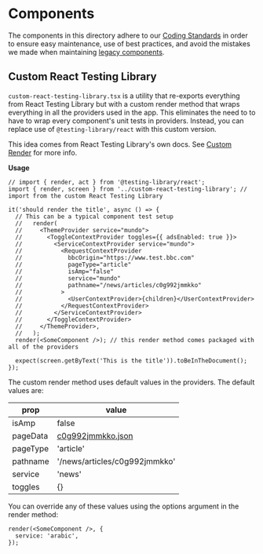 # Components

The components in this directory adhere to our [Coding Standards](../../../docs/Coding-Standards/README.md) in order to ensure easy maintenance, use of best practices, and avoid the mistakes we made when maintaining [legacy components](../legacy/README.md).

## Custom React Testing Library

`custom-react-testing-library.tsx` is a utility that re-exports everything from React Testing Library but with a custom render method that wraps everything in all the providers used in the app. This eliminates the need to to have to wrap every component's unit tests in providers. Instead, you can replace use of `@testing-library/react` with this custom version.

This idea comes from React Testing Library's own docs. See [Custom Render](https://testing-library.com/docs/react-testing-library/setup/#custom-render) for more info.

**Usage**

```tsx
// import { render, act } from '@testing-library/react';
import { render, screen } from '../custom-react-testing-library'; // import from the custom React Testing Library

it('should render the title', async () => {
  // This can be a typical component test setup
  //   render(
  //     <ThemeProvider service="mundo">
  //       <ToggleContextProvider toggles={{ adsEnabled: true }}>
  //         <ServiceContextProvider service="mundo">
  //           <RequestContextProvider
  //             bbcOrigin="https://www.test.bbc.com"
  //             pageType="article"
  //             isAmp="false"
  //             service="mundo"
  //             pathname="/news/articles/c0g992jmmkko"
  //           >
  //             <UserContextProvider>{children}</UserContextProvider>
  //           </RequestContextProvider>
  //         </ServiceContextProvider>
  //       </ToggleContextProvider>
  //     </ThemeProvider>,
  //   );
  render(<SomeComponent />); // this render method comes packaged with all of the providers

  expect(screen.getByText('This is the title')).toBeInTheDocument();
});
```

The custom render method uses default values in the providers. The default values are:

| prop     | value                                                              |
| -------- | ------------------------------------------------------------------ |
| isAmp    | false                                                              |
| pageData | [c0g992jmmkko.json](../../../data/news/articles/c0g992jmmkko.json) |
| pageType | 'article'                                                          |
| pathname | '/news/articles/c0g992jmmkko'                                      |
| service  | 'news'                                                             |
| toggles  | {}                                                                 |

You can override any of these values using the options argument in the render method:

```tsx
render(<SomeComponent />, {
  service: 'arabic',
});
```
